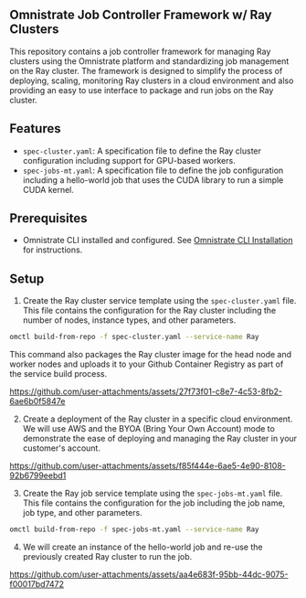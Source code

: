 ## Omnistrate Job Controller Framework w/ Ray Clusters

This repository contains a job controller framework for managing Ray clusters using the Omnistrate platform and standardizing job management on the Ray cluster. The framework is designed to simplify the process of deploying, scaling, monitoring Ray clusters in a cloud environment and also providing an easy to use interface to package and run jobs on the Ray cluster.

## Features
- `spec-cluster.yaml`: A specification file to define the Ray cluster configuration including support for GPU-based workers.
- `spec-jobs-mt.yaml`: A specification file to define the job configuration including a hello-world job that uses the CUDA library to run a simple CUDA kernel.

## Prerequisites
- Omnistrate CLI installed and configured. See [Omnistrate CLI Installation](https://docs.omnistrate.com/getting-started/compose/getting-started-with-ctl/?h=ctl#getting-started-with-omnistrate-ctl) for instructions.

## Setup

1. Create the Ray cluster service template using the `spec-cluster.yaml` file. This file contains the configuration for the Ray cluster including the number of nodes, instance types, and other parameters.

```bash
omctl build-from-repo -f spec-cluster.yaml --service-name Ray
```

This command also packages the Ray cluster image for the head node and worker nodes and uploads it to your Github Container Registry as part of the service build process.

https://github.com/user-attachments/assets/27f73f01-c8e7-4c53-8fb2-6ae6b0f5847e

2. Create a deployment of the Ray cluster in a specific cloud environment. We will use AWS and the BYOA (Bring Your Own Account) mode to demonstrate the ease of deploying and managing the Ray cluster in your customer's account.

https://github.com/user-attachments/assets/f85f444e-6ae5-4e90-8108-92b6799eebd1

3. Create the Ray job service template using the `spec-jobs-mt.yaml` file. This file contains the configuration for the job including the job name, job type, and other parameters.

```bash
omctl build-from-repo -f spec-jobs-mt.yaml --service-name Ray
```

4. We will create an instance of the hello-world job and re-use the previously created Ray cluster to run the job.


https://github.com/user-attachments/assets/aa4e683f-95bb-44dc-9075-f00017bd7472


